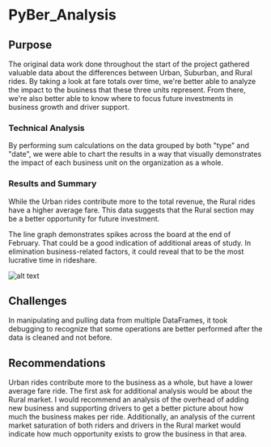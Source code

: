 # PyBer_Analysis

## Purpose
The original data work done throughout the start of the project gathered valuable data about the differences between Urban, Suburban, and Rural rides. By taking a look at fare totals over time, we're better able to analyze the impact to the business that these three units represent. From there, we're also better able to know where to focus future investments in business growth and driver support.

### Technical Analysis
By performing sum calculations on the data grouped by both "type" and "date", we were able to chart the results in a way that visually demonstrates the impact of each business unit on the organization as a whole.

### Results and Summary
While the Urban rides contribute more to the total revenue, the Rural rides have a higher average fare. This data suggests that the Rural section may be a better opportunity for future investment.

The line graph demonstrates spikes across the board at the end of February. That could be a good indication of additional areas of study. In elimination business-related factors, it could reveal that to be the most lucrative time in rideshare.

![alt text](http://url/to/img.png)


## Challenges
In manipulating and pulling data from multiple DataFrames, it took debugging to recognize that some operations are better performed after the data is cleaned and not before.

## Recommendations
Urban rides contribute more to the business as a whole, but have a lower average fare ride. The first ask for additional analysis would be about the Rural market. I would recommend an analysis of the overhead of adding new business and supporting drivers to get a better picture about how much the business makes per ride.
Additionally, an analysis of the current market saturation of both riders and drivers in the Rural market would indicate how much opportunity exists to grow the business in that area.

